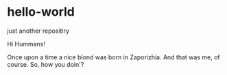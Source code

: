 # hello-world
just another repositiry

Hi Hummans!

Once upon a time a nice blond was born in Zaporizhia. And that was me, of course.
So, how you doin'?
